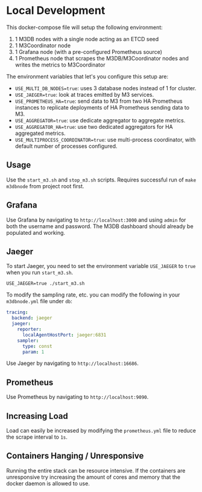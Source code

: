 # Local Development

This docker-compose file will setup the following environment:

1. 1 M3DB nodes with a single node acting as an ETCD seed
2. 1 M3Coordinator node
3. 1 Grafana node (with a pre-configured Prometheus source)
4. 1 Prometheus node that scrapes the M3DB/M3Coordinator nodes and writes the metrics to M3Coordinator

The environment variables that let's you configure this setup are:
- `USE_MULTI_DB_NODES=true`: uses 3 database nodes instead of 1 for cluster.
- `USE_JAEGER=true`: look at traces emitted by M3 services.
- `USE_PROMETHEUS_HA=true`: send data to M3 from two HA Prometheus instances to replicate deployments of HA Prometheus sending data to M3.
- `USE_AGGREGATOR=true`: use dedicate aggregator to aggregate metrics.
- `USE_AGGREGATOR_HA=true`: use two dedicated aggregators for HA aggregated metrics.
- `USE_MULTIPROCESS_COORDINATOR=true`: use multi-process coordinator, with default number of processes configured.

## Usage

Use the `start_m3.sh` and `stop_m3.sh` scripts. Requires successful run of `make m3dbnode` from project root first.

## Grafana

Use Grafana by navigating to `http://localhost:3000` and using `admin` for both the username and password. The M3DB dashboard should already be populated and working.

## Jaeger

To start Jaeger, you need to set the environment variable `USE_JAEGER` to `true` when you run `start_m3.sh`.

```
USE_JAEGER=true ./start_m3.sh
```

To modify the sampling rate, etc. you can modify the following in your `m3dbnode.yml` file under `db`:

```yaml
tracing:
  backend: jaeger
  jaeger:
    reporter:
      localAgentHostPort: jaeger:6831
    sampler:
      type: const
      param: 1
```

Use Jaeger by navigating to `http://localhost:16686`.

## Prometheus

Use Prometheus by navigating to `http://localhost:9090`.

## Increasing Load

Load can easily be increased by modifying the `prometheus.yml` file to reduce the scrape interval to `1s`.

## Containers Hanging / Unresponsive

Running the entire stack can be resource intensive. If the containers are unresponsive try increasing the amount of cores and memory that the docker daemon is allowed to use.
